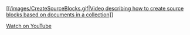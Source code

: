<a href="./images/CreateSourceBlocks.gif" target="_blank">[[/images/CreateSourceBlocks.gif|Video describing how to create source blocks based on documents in a collection]]</a>

[Watch on YouTube](https://youtu.be/ZdHoP9SCbNE?t=4)